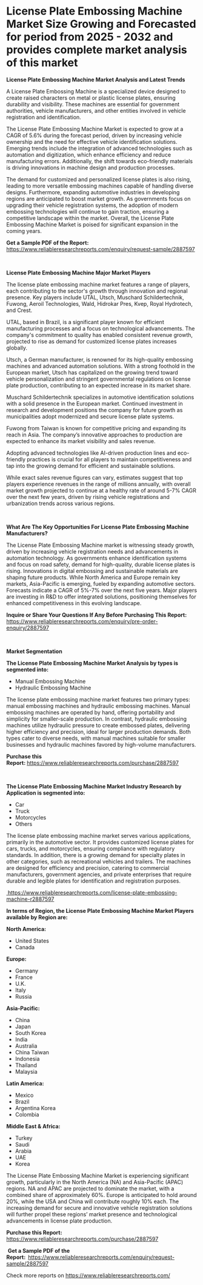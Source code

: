 <p><h1>License Plate Embossing Machine Market Size Growing and Forecasted for period from 2025 - 2032 and provides complete market analysis of this market</h1></p><p><strong>License Plate Embossing Machine Market Analysis and Latest Trends</strong></p>
<p><p>A License Plate Embossing Machine is a specialized device designed to create raised characters on metal or plastic license plates, ensuring durability and visibility. These machines are essential for government authorities, vehicle manufacturers, and other entities involved in vehicle registration and identification.</p><p>The License Plate Embossing Machine Market is expected to grow at a CAGR of 5.6% during the forecast period, driven by increasing vehicle ownership and the need for effective vehicle identification solutions. Emerging trends include the integration of advanced technologies such as automation and digitization, which enhance efficiency and reduce manufacturing errors. Additionally, the shift towards eco-friendly materials is driving innovations in machine design and production processes.</p><p>The demand for customized and personalized license plates is also rising, leading to more versatile embossing machines capable of handling diverse designs. Furthermore, expanding automotive industries in developing regions are anticipated to boost market growth. As governments focus on upgrading their vehicle registration systems, the adoption of modern embossing technologies will continue to gain traction, ensuring a competitive landscape within the market. Overall, the License Plate Embossing Machine Market is poised for significant expansion in the coming years.</p></p>
<p><strong>Get a Sample PDF of the Report:&nbsp;</strong> <a href="https://www.reliableresearchreports.com/enquiry/request-sample/2887597?utm_campaign=3292&utm_medium=2&utm_source=Github&utm_content=ia&utm_term=14032025&utm_id=license-plate-embossing-machine">https://www.reliableresearchreports.com/enquiry/request-sample/2887597</a></p>
<p>&nbsp;</p>
<p><strong>License Plate Embossing Machine Major Market Players</strong></p>
<p><p>The license plate embossing machine market features a range of players, each contributing to the sector's growth through innovation and regional presence. Key players include UTAL, Utsch, Muschard Schildertechnik, Fuwong, Aeroil Technologies, Wald, Hidrokar Pres, Kvep, Royal Hydrotech, and Crest.</p><p>UTAL, based in Brazil, is a significant player known for efficient manufacturing processes and a focus on technological advancements. The company's commitment to quality has enabled consistent revenue growth, projected to rise as demand for customized license plates increases globally.</p><p>Utsch, a German manufacturer, is renowned for its high-quality embossing machines and advanced automation solutions. With a strong foothold in the European market, Utsch has capitalized on the growing trend toward vehicle personalization and stringent governmental regulations on license plate production, contributing to an expected increase in its market share.</p><p>Muschard Schildertechnik specializes in automotive identification solutions with a solid presence in the European market. Continued investment in research and development positions the company for future growth as municipalities adopt modernized and secure license plate systems.</p><p>Fuwong from Taiwan is known for competitive pricing and expanding its reach in Asia. The company’s innovative approaches to production are expected to enhance its market visibility and sales revenue.</p><p>Adopting advanced technologies like AI-driven production lines and eco-friendly practices is crucial for all players to maintain competitiveness and tap into the growing demand for efficient and sustainable solutions.</p><p>While exact sales revenue figures can vary, estimates suggest that top players experience revenues in the range of millions annually, with overall market growth projected to continue at a healthy rate of around 5-7% CAGR over the next few years, driven by rising vehicle registrations and urbanization trends across various regions.</p></p>
<p>&nbsp;</p>
<p><strong>What Are The Key Opportunities For License Plate Embossing Machine Manufacturers?</strong></p>
<p><p>The License Plate Embossing Machine market is witnessing steady growth, driven by increasing vehicle registration needs and advancements in automation technology. As governments enhance identification systems and focus on road safety, demand for high-quality, durable license plates is rising. Innovations in digital embossing and sustainable materials are shaping future products. While North America and Europe remain key markets, Asia-Pacific is emerging, fueled by expanding automotive sectors. Forecasts indicate a CAGR of 5%-7% over the next five years. Major players are investing in R&D to offer integrated solutions, positioning themselves for enhanced competitiveness in this evolving landscape.</p></p>
<p><strong>Inquire or Share Your Questions If Any Before Purchasing This Report:</strong> <a href="https://www.reliableresearchreports.com/enquiry/pre-order-enquiry/2887597?utm_campaign=3292&utm_medium=2&utm_source=Github&utm_content=ia&utm_term=14032025&utm_id=license-plate-embossing-machine">https://www.reliableresearchreports.com/enquiry/pre-order-enquiry/2887597</a></p>
<p>&nbsp;</p>
<p><strong>Market Segmentation</strong></p>
<p><strong>The License Plate Embossing Machine Market Analysis by types is segmented into:</strong></p>
<p><ul><li>Manual Embossing Machine</li><li>Hydraulic Embossing Machine</li></ul></p>
<p><p>The license plate embossing machine market features two primary types: manual embossing machines and hydraulic embossing machines. Manual embossing machines are operated by hand, offering portability and simplicity for smaller-scale production. In contrast, hydraulic embossing machines utilize hydraulic pressure to create embossed plates, delivering higher efficiency and precision, ideal for larger production demands. Both types cater to diverse needs, with manual machines suitable for smaller businesses and hydraulic machines favored by high-volume manufacturers.</p></p>
<p><strong>Purchase this Report:&nbsp;</strong><a href="https://www.reliableresearchreports.com/purchase/2887597?utm_campaign=3292&utm_medium=2&utm_source=Github&utm_content=ia&utm_term=14032025&utm_id=license-plate-embossing-machine">https://www.reliableresearchreports.com/purchase/2887597</a></p>
<p>&nbsp;</p>
<p><strong>The License Plate Embossing Machine Market Industry Research by Application is segmented into:</strong></p>
<p><ul><li>Car</li><li>Truck</li><li>Motorcycles</li><li>Others</li></ul></p>
<p><p>The license plate embossing machine market serves various applications, primarily in the automotive sector. It provides customized license plates for cars, trucks, and motorcycles, ensuring compliance with regulatory standards. In addition, there is a growing demand for specialty plates in other categories, such as recreational vehicles and trailers. The machines are designed for efficiency and precision, catering to commercial manufacturers, government agencies, and private enterprises that require durable and legible plates for identification and registration purposes.</p></p>
<p><a href="https://www.reliableresearchreports.com/license-plate-embossing-machine-r2887597?utm_campaign=3292&utm_medium=2&utm_source=Github&utm_content=ia&utm_term=14032025&utm_id=license-plate-embossing-machine">&nbsp;https://www.reliableresearchreports.com/license-plate-embossing-machine-r2887597</a></p>
<p><strong>In terms of Region, the License Plate Embossing Machine Market Players available by Region are:</strong></p>
<p>
    <p> <strong> North America: </strong>
        <ul>
            <li>United States</li>
            <li>Canada</li>
        </ul>
        </p> 
    <p> <strong> Europe: </strong>
        <ul>
            <li>Germany</li>
            <li>France</li>
            <li>U.K.</li>
            <li>Italy</li>
            <li>Russia</li>
        </ul>
        </p> 
    <p> <strong> Asia-Pacific: </strong>
        <ul>
            <li>China</li>
            <li>Japan</li>
            <li>South Korea</li>
            <li>India</li>
            <li>Australia</li>
            <li>China Taiwan</li>
            <li>Indonesia</li>
            <li>Thailand</li>
            <li>Malaysia</li>
        </ul>
        </p> 
    <p> <strong> Latin America: </strong>
        <ul>
            <li>Mexico</li>
            <li>Brazil</li>
            <li>Argentina Korea</li>
            <li>Colombia</li>
        </ul>
        </p> 
    <p> <strong> Middle East & Africa: </strong>
        <ul>
            <li>Turkey</li>
            <li>Saudi</li>
            <li>Arabia</li>
            <li>UAE</li>
            <li>Korea</li>
        </ul>
    </p>
    </p>
<p><p>The License Plate Embossing Machine Market is experiencing significant growth, particularly in the North America (NA) and Asia-Pacific (APAC) regions. NA and APAC are projected to dominate the market, with a combined share of approximately 60%. Europe is anticipated to hold around 20%, while the USA and China will contribute roughly 10% each. The increasing demand for secure and innovative vehicle registration solutions will further propel these regions’ market presence and technological advancements in license plate production.</p></p>
<p><strong>Purchase this Report: </strong><a href="https://www.reliableresearchreports.com/purchase/2887597?utm_campaign=3292&utm_medium=2&utm_source=Github&utm_content=ia&utm_term=14032025&utm_id=license-plate-embossing-machine">https://www.reliableresearchreports.com/purchase/2887597</a></p>
<p>&nbsp;<strong>Get a Sample PDF of the Report:&nbsp;&nbsp;</strong><a href="https://www.reliableresearchreports.com/enquiry/request-sample/2887597?utm_campaign=3292&utm_medium=2&utm_source=Github&utm_content=ia&utm_term=14032025&utm_id=license-plate-embossing-machine">https://www.reliableresearchreports.com/enquiry/request-sample/2887597</a></p>
<p><strong></strong></p>
<p>Check more reports on <a href="https://www.reliableresearchreports.com/?utm_campaign=3292&utm_medium=2&utm_source=Github&utm_content=ia&utm_term=14032025&utm_id=license-plate-embossing-machine">https://www.reliableresearchreports.com/</a></p>